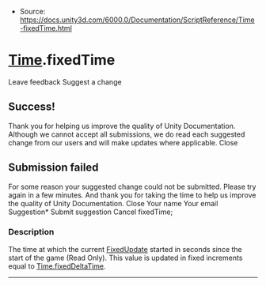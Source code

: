 * Source: https://docs.unity3d.com/6000.0/Documentation/ScriptReference/Time-fixedTime.html

#  [Time](https://docs.unity3d.com/6000.0/Documentation/ScriptReference/Time.html).fixedTime
Leave feedback
Suggest a change
## Success!
Thank you for helping us improve the quality of Unity Documentation. Although we cannot accept all submissions, we do read each suggested change from our users and will make updates where applicable.
Close
## Submission failed
For some reason your suggested change could not be submitted. Please <a>try again</a> in a few minutes. And thank you for taking the time to help us improve the quality of Unity Documentation.
Close
Your name Your email Suggestion* Submit suggestion
Cancel
fixedTime; 
### Description
The time at which the current [FixedUpdate](https://docs.unity3d.com/6000.0/Documentation/ScriptReference/MonoBehaviour.FixedUpdate.html) started in seconds since the start of the game (Read Only).
This value is updated in fixed increments equal to [Time.fixedDeltaTime](https://docs.unity3d.com/6000.0/Documentation/ScriptReference/Time-fixedDeltaTime.html).
* * *
